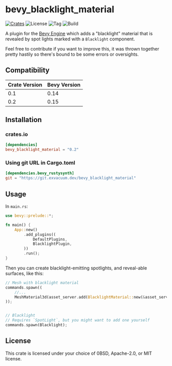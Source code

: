 # bevy_blacklight_material

[![Crates](https://img.shields.io/crates/v/bevy_blacklight_material)](https://crates.io/crates/bevy_blacklight_material)
![License](https://img.shields.io/badge/license-0BSD%2FMIT%2FApache-blue.svg)
![Tag](https://img.shields.io/github/v/tag/exvacuum/bevy_blacklight_material)
![Build](https://img.shields.io/github/actions/workflow/status/exvacuum/bevy_blacklight_material/rust.yml)

A plugin for the [Bevy Engine](https://bevyengine.org) which adds a "blacklight" material that is revealed by spot lights marked with a `Blacklight` component.

Feel free to contribute if you want to improve this, it was thrown together pretty hastily so there's bound to be some errors or oversights.

## Compatibility

| Crate Version | Bevy Version |
|---            |---           |
| 0.1           | 0.14         |
| 0.2           | 0.15         |

## Installation

### crates.io
```toml
[dependencies]
bevy_blacklight_material = "0.2"
```

### Using git URL in Cargo.toml
```toml
[dependencies.bevy_rustysynth]
git = "https://git.exvacuum.dev/bevy_blacklight_material"
```

## Usage

In `main.rs`:
```rs
use bevy::prelude::*;

fn main() {
    App::new()
        .add_plugins((
            DefaultPlugins,
            BlacklightPlugin,
        ))
        .run();
}
```
Then you can create blacklight-emitting spotlights, and reveal-able surfaces, like this:
```rs
// Mesh with blacklight material
commands.spawn((
    //...
    MeshMaterial3d(asset_server.add(BlacklightMaterial::new(&asset_server, None, Color::WHITE))),
));


// Blacklight
// Requires `SpotLight`, but you might want to add one yourself
commands.spawn(Blacklight);
```

## License

This crate is licensed under your choice of 0BSD, Apache-2.0, or MIT license.

